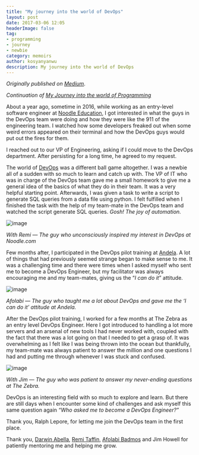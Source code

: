 ```yaml
---
title: "My journey into the world of DevOps"
layout: post
date: 2017-03-06 12:05
headerImage: false
tag:
- programming
- journey
- newbie
category: memoirs
author: kosyanyanwu
description: My journey into the world of DevOps
---
```

_Originally published on [Medium](https://medium.com/@kosyfrances/my-journey-into-the-world-of-devops-635bbb6549fb)_.

_Continuation of [My Journey into the world of Programming](/journey-world-programming)_

About a year ago, sometime in 2016, while working as an entry-level software engineer at [Noodle Education](https://www.noodle.com/home), I got interested in what the guys in the DevOps team were doing and how they were like the 911 of the engineering team. I watched how some developers freaked out when some weird errors appeared on their terminal and how the DevOps guys would put out the fires for them.

I reached out to our VP of Engineering, asking if I could move to the DevOps department. After persisting for a long time, he agreed to my request.

The world of [DevOps](https://en.wikipedia.org/wiki/DevOps) was a different ball game altogether. I was a newbie all of a sudden with so much to learn and catch up with. The VP of IT who was in charge of the DevOps team gave me a small homework to give me a general idea of the basics of what they do in their team. It was a very helpful starting point. Afterwards, I was given a task to write a script to generate SQL queries from a data file using python. I felt fulfilled when I finished the task with the help of my team-mate in the DevOps team and watched the script generate SQL queries. _Gosh! The joy of automation._

![image](https://user-images.githubusercontent.com/10073270/92231181-9f24dc00-eeac-11ea-9338-f3a406c959c6.png)

_With Remi — The guy who unconsciously inspired my interest in DevOps at Noodle.com_

Few months after, I participated in the DevOps pilot training at [Andela](https://andela.com/). A lot of things that had previously seemed strange began to make sense to me. It was a challenging time and there were times when I asked myself who sent me to become a DevOps Engineer, but my facilitator was always encouraging me and my team-mates, giving us the “_I can do it_” attitude.

![image](https://user-images.githubusercontent.com/10073270/92231243-c085c800-eeac-11ea-9fee-51777ef3639f.png)

_Afolabi — The guy who taught me a lot about DevOps and gave me the ‘I can do it’ attitude at Andela._

After the DevOps pilot training, I worked for a few months at The Zebra as an entry level DevOps Engineer. Here I got introduced to handling a lot more servers and an arsenal of new tools I had never worked with, coupled with the fact that there was a lot going on that I needed to get a grasp of. It was overwhelming as I felt like I was being thrown into the ocean but thankfully, my team-mate was always patient to answer the million and one questions I had and putting me through whenever I was stuck and confused.

![image](https://user-images.githubusercontent.com/10073270/92231330-dc896980-eeac-11ea-9a70-35524f06aa0d.png)

_With Jim — The guy who was patient to answer my never-ending questions at The Zebra._

DevOps is an interesting field with so much to explore and learn. But there are still days when I encounter some kind of challenges and ask myself this same question again _“Who asked me to become a DevOps Engineer?”_

Thank you, Ralph Lepore, for letting me join the DevOps team in the first place.

Thank you, [Darwin Abella](https://medium.com/@darwinabella), [Remi Taffin](https://medium.com/@remitaffin), [Afolabi Badmos](https://medium.com/@badie) and Jim Howell for patiently mentoring me and helping me grow.
